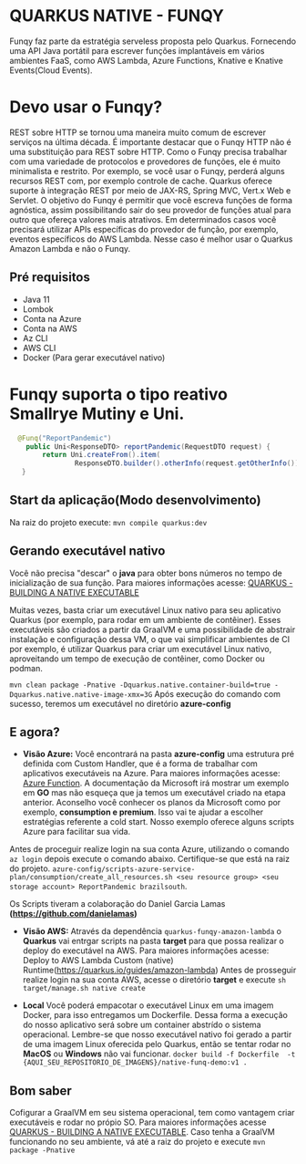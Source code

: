 


# QUARKUS NATIVE - FUNQY
Funqy faz parte da estratégia serveless proposta pelo Quarkus. Fornecendo uma API Java portátil para escrever funções implantáveis em vários ambientes FaaS, como AWS Lambda, Azure Functions, Knative e Knative Events(Cloud Events).

# Devo usar o Funqy?
REST sobre HTTP se tornou uma maneira muito comum de escrever serviços na última década. É importante destacar que o Funqy HTTP não é uma substituição para REST sobre HTTP. Como o Funqy precisa trabalhar com uma variedade de protocolos e provedores de funções, ele é muito minimalista e restrito. Por exemplo, se você usar o Funqy, perderá alguns recursos REST com, por exemplo controle de cache. 
Quarkus oferece suporte à integração REST por meio de JAX-RS, Spring MVC, Vert.x Web e Servlet. O objetivo do Funqy é permitir que você escreva funções de forma agnóstica, assim possibilitando sair do seu provedor de funções atual para outro que ofereça valores mais atrativos. Em determinados casos você precisará utilizar APIs específicas do provedor de função, por exemplo, eventos específicos do AWS Lambda. Nesse caso é melhor usar o Quarkus Amazon Lambda e não o Funqy.

## Pré requisitos
* Java 11
* Lombok
* Conta na Azure
* Conta na AWS
* Az CLI
* AWS CLI
* Docker (Para gerar executável nativo)

# Funqy suporta o tipo reativo Smallrye Mutiny e Uni.
```java
  @Funq("ReportPandemic")
	public Uni<ResponseDTO> reportPandemic(RequestDTO request) {
		return Uni.createFrom().item(
				ResponseDTO.builder().otherInfo(request.getOtherInfo()).guid(UUID.randomUUID().toString()).build());
   }
```


## Start da aplicação(Modo desenvolvimento)
Na raiz do projeto execute: `mvn compile quarkus:dev`

## Gerando executável nativo
Você não precisa "descar" o __java__ para obter bons números no tempo de inicialização de sua função. Para maiores informações acesse: [QUARKUS - BUILDING A NATIVE EXECUTABLE](https://quarkus.io/guides/building-native-image#container-runtime)


Muitas vezes, basta criar um executável Linux nativo para seu aplicativo Quarkus (por exemplo, para rodar em um ambiente de contêiner). Esses executáveis são criados a partir da GraalVM e uma possibilidade de abstrair instalação e configuração dessa VM, o que vai simplificar ambientes de CI por exemplo, é utilizar Quarkus para criar um executável Linux nativo, aproveitando um tempo de execução de contêiner, como Docker ou podman.

`mvn clean package -Pnative -Dquarkus.native.container-build=true -Dquarkus.native.native-image-xmx=3G`
Após execução do comando com sucesso, teremos um executável no diretório __azure-config__

## E agora?

* __Visão Azure:__
Você encontrará na pasta __azure-config__ uma estrutura pré definida com Custom Handler, que é a forma de trabalhar com aplicativos executáveis na Azure. Para maiores informações acesse: [Azure Function](https://docs.microsoft.com/en-us/azure/azure-functions/create-first-function-vs-code-other?tabs=go%2Cmacos).
A documentação da Microsoft irá mostrar um exemplo em __GO__ mas não esqueça que ja temos um executável criado na etapa anterior.
Aconselho você conhecer os planos da Microsoft como por exemplo, __consumption e premium__. Isso vai te ajudar a escolher estratégias referente a cold start. Nosso exemplo oferece alguns scripts Azure para facilitar sua vida.

Antes de proceguir realize login na sua conta Azure, utilizando o comando `az login` depois execute o comando abaixo. Certifique-se que está na raiz do projeto.
 `azure-config/scripts-azure-service-plan/consumption/create_all_resources.sh <seu resource group> <seu storage account> ReportPandemic brazilsouth`. 
 
Os Scripts tiveram a colaboração do Daniel Garcia Lamas __(https://github.com/danielamas)__  

* __Visão AWS:__
Através da dependência `quarkus-funqy-amazon-lambda` o __Quarkus__ vai entrgar scripts na pasta __target__ para que possa realizar o deploy do executável na AWS. Para maiores informações acesse: Deploy to AWS Lambda Custom (native) Runtime(https://quarkus.io/guides/amazon-lambda)
Antes de prosseguir realize login na sua conta AWS, acesse o diretório __target__ e execute `sh target/manage.sh native create`

* __Local__
Você poderá empacotar o executável Linux em uma imagem Docker, para isso entregamos um Dockerfile. Dessa forma a execução do nosso aplicativo será sobre um container abstrído o sistema operacional. Lembre-se que nosso executável nativo foi gerado a partir de uma imagem Linux oferecida pelo Quarkus, então se tentar rodar no __MacOS__ ou __Windows__ não vai funcionar.
`docker build -f Dockerfile  -t {AQUI_SEU_REPOSITORIO_DE_IMAGENS}/native-funq-demo:v1 .`

## Bom saber
Cofigurar a GraalVM em seu sistema operacional, tem como vantagem criar executáveis e rodar no própio SO. Para maiores informações acesse [QUARKUS - BUILDING A NATIVE EXECUTABLE](https://quarkus.io/guides/building-native-image). Caso tenha a GraalVM funcionando no seu ambiente, vá até a raiz do projeto e execute
`mvn package -Pnative`

